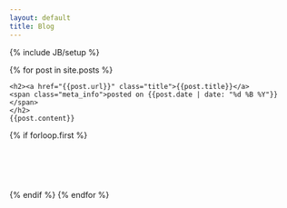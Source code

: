 ```yaml
---
layout: default
title: Blog
---
```


{% include JB/setup %}

{% for post in site.posts %}
<div class="post">
<i class="icon-post"></i>

    <h2><a href="{{post.url}}" class="title">{{post.title}}</a>
    <span class="meta_info">posted on {{post.date | date: "%d %B %Y"}}</span>
    </h2>
    {{post.content}}
</div>

{% if forloop.first %}
<script async src="//pagead2.googlesyndication.com/pagead/js/adsbygoogle.js"></script>
<!-- Blog - height 60 -->
<ins class="adsbygoogle"
style="display:inline-block;width:468px;height:60px"
data-ad-client="ca-pub-0353610365188957"
data-ad-slot="6725099001"></ins>
<script>
(adsbygoogle = window.adsbygoogle || []).push({});
</script>
{% endif %}
{% endfor %}
